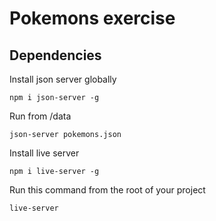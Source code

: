 # Pokemons exercise

## Dependencies

Install json server globally

`npm i json-server -g`

Run from /data

`json-server pokemons.json`

Install live server

`npm i live-server -g`

Run this command from the root of your project

`live-server`
